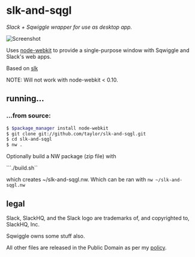 # slk-and-sqgl

_Slack + Sqwiggle wrapper for use as desktop app._

![Screenshot](http://i.imgur.com/AzZ7y5A.png)

Uses [node-webkit] to provide a single-purpose window
with Sqwiggle and Slack's web apps.

Based on [slk](https://github.com/passcod/slk)

NOTE: Will not work with node-webkit < 0.10.

[node-webkit]: https://github.com/rogerwang/node-webkit
[release]: https://github.com/taylor/slk-and-sqgl/releases

## running…

### …from source:

```bash
$ $package_manager install node-webkit
$ git clone git://github.com/taylor/slk-and-sqgl.git
$ cd slk-and-sqgl
$ nw .
```
Optionally build a NW package (zip file) with

```./build.sh``

which creates ~/slk-and-sqgl.nw.  Which can be ran with `nw ~/slk-and-sqgl.nw`

## legal

Slack, SlackHQ, and the Slack logo are trademarks
of, and copyrighted to, SlackHQ, Inc.

Sqwiggle owns some stuff also.

All other files are released in the Public Domain as per
my [policy](https://passcod.name/PUBLIC.txt).
